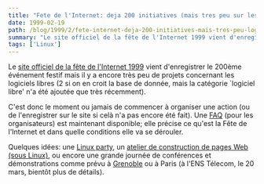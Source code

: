 ```yaml
---
title: "Fete de l'Internet: deja 200 initiatives (mais tres peu sur les logiciels libres)"
date: 1999-02-19
path: /blog/1999/2/fete-internet-deja-200-initiatives-mais-tres-peu-logiciels-libres
summary: "Le site officiel de la fête de l'Internet 1999 vient d'enregistrer le 200ème événement festif mais il y a encore très peu de projets concernant les logiciels libres (2 si on en croit la base de donnée, mais la catégorie `logiciel libre' n'a été ajoutée que très récemment)."
tags: ['Linux']
---
```


<P>
Le <A HREF="http://www.fete-internet.asso.fr/">site officiel de la
fête de l'Internet 1999</A> vient d'enregistrer le 200ème événement
festif mais il y a encore très peu de projets concernant les logiciels
libres (2 si on en croit la base de donnée, mais la catégorie
`logiciel libre' n'a été ajoutée que très récemment).
</P>

<P>
C'est donc le moment ou jamais de commencer à organiser une action
(ou de l'enregistrer sur le site si celà n'a pas encore été fait).
Une <A HREF="http://www.fete-internet.asso.fr/decouvrez/faq.htm">FAQ</A>
(pour les organisateurs) est maintenant disponible; elle précise ce
qu'est la Fête de l'Internet et dans quelle conditions elle va se dérouler.
</P>

<P>
Quelques idées: une <A HREF="http://www.aful.org/linux-party/">Linux
party</A>, un <A HREF="http://www.tarare.com/feteinter.htm">atelier
de construction de pages Web (sous Linux)</A>, ou encore une
grande journée de conférences et démonstrations comme prévu à <A HREF="http://linux.inrialpes.fr/Journees/">Grenoble</A> ou à Paris
(à l'ENS Télecom, le 20 mars, bientôt plus de détails).
</P>


